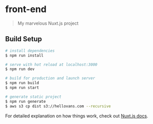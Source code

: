 # front-end

> My marvelous Nuxt.js project

## Build Setup

``` bash
# install dependencies
$ npm run install

# serve with hot reload at localhost:3000
$ npm run dev

# build for production and launch server
$ npm run build
$ npm run start

# generate static project
$ npm run generate
$ aws s3 cp dist s3://hellovans.com --recursive
```

For detailed explanation on how things work, check out [Nuxt.js docs](https://nuxtjs.org).
